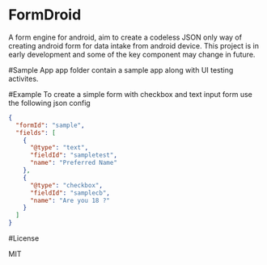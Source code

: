 # FormDroid
A form engine for android, aim to create a codeless JSON only way of creating android form for data intake from android device. This project is in early development and some of the key component may change in future.

#Sample App
app folder contain a sample app along with UI testing activites.

#Example
To create a simple form with checkbox and text input form use the following json config

```json
{
  "formId": "sample",
  "fields": [
    {   
      "@type": "text",
      "fieldId": "sampletest",
      "name": "Preferred Name"
    },
    {
      "@type": "checkbox",
      "fieldId": "samplecb",
      "name": "Are you 18 ?"
    }
  ]
}
```

#License

MIT

